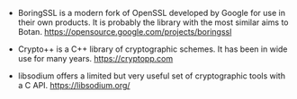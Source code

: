 * BoringSSL is a modern fork of OpenSSL developed by Google for use in their own products. It is probably the library with the most similar aims to Botan. https://opensource.google.com/projects/boringssl

* Crypto++ is a C++ library of cryptographic schemes. It has been in wide use for many years. https://cryptopp.com

* libsodium offers a limited but very useful set of cryptographic tools with a C API. https://libsodium.org/